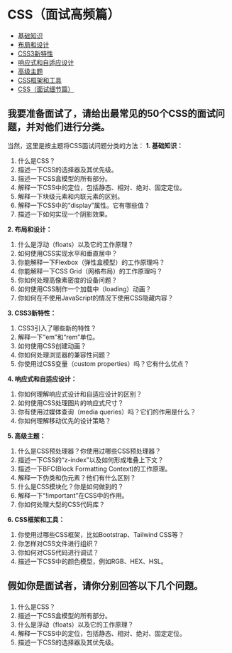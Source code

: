# CSS（面试高频篇）

- [基础知识](basic.md)
- [布局和设计](layout.md)
- [CSS3新特性](css3.md)
- [响应式和自适应设计](responsive.md)
- [高级主题](advance.md)
- [CSS框架和工具](frame.md)
- [CSS（面试细节篇）](./advanced/index0.md)

## 我要准备面试了，请给出最常见的50个CSS的面试问题，并对他们进行分类。
当然，这里是按主题将CSS面试问题分类的方法：
**1. 基础知识：**
1. 什么是CSS？
2. 描述一下CSS的选择器及其优先级。
3. 描述一下CSS盒模型的所有部分。
4. 解释一下CSS中的定位，包括静态、相对、绝对、固定定位。
5. 解释一下块级元素和内联元素的区别。
6. 解释一下CSS中的“display”属性。它有哪些值？
7. 描述一下如何实现一个阴影效果。

**2. 布局和设计：**
1. 什么是浮动（floats）以及它的工作原理？
2. 如何使用CSS实现水平和垂直居中？
3. 你能解释一下Flexbox（弹性盒模型）的工作原理吗？
4. 你能解释一下CSS Grid（网格布局）的工作原理吗？
5. 你如何处理高像素密度的设备问题？
6. 如何使用CSS制作一个加载中（loading）动画？
7. 你如何在不使用JavaScript的情况下使用CSS隐藏内容？

**3. CSS3新特性：**
1. CSS3引入了哪些新的特性？
2. 解释一下“em”和“rem”单位。
3. 如何使用CSS创建动画？
4. 你如何处理浏览器的兼容性问题？
5. 你使用过CSS变量（custom properties）吗？它有什么优点？

**4. 响应式和自适应设计：**
1. 你如何理解响应式设计和自适应设计的区别？
2. 如何使用CSS处理图片的响应式尺寸？
3. 你有使用过媒体查询（media queries）吗？它们的作用是什么？
4. 你如何理解移动优先的设计策略？

**5. 高级主题：**
1. 什么是CSS预处理器？你使用过哪些CSS预处理器？
2. 描述一下CSS的“z-index”以及如何形成堆叠上下文？
3. 描述一下BFC(Block Formatting Context)的工作原理。
4. 解释一下伪类和伪元素？他们有什么区别？
5. 什么是CSS模块化？你是如何做到的？
6. 解释一下“!important”在CSS中的作用。
7. 你如何处理大型的CSS代码库？

**6. CSS框架和工具：**
1. 你使用过哪些CSS框架，比如Bootstrap、Tailwind CSS等？
2. 你怎样对CSS文件进行组织？
3. 你如何对CSS代码进行调试？
4. 描述一下CSS中的颜色模型，例如RGB、HEX、HSL。

## 假如你是面试者，请你分别回答以下几个问题。

### 
1. 什么是CSS？
2. 描述一下CSS盒模型的所有部分。
3. 什么是浮动（floats）以及它的工作原理？
4. 解释一下CSS中的定位，包括静态、相对、绝对、固定定位。
5. 描述一下CSS的选择器及其优先级。